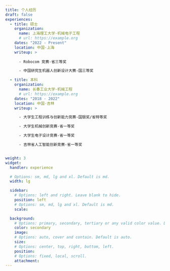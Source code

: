 ```yaml
---
title: 个人经历
draft: false
experiences:
  - title: 硕士
    organization:
      name: 上海理工大学-机械电子工程
      # url: https://example.org
    dates: "2022 - Present"
    location: 中国·上海
    writeup: >
      
      - Robocom 竞赛-省三等奖

      - 中国研究生机器人创新设计大赛-国三等奖

  - title: 本科
    organization:
      name: 长春工业大学-机械工程
      # url: https://example.org
    dates: "2018 - 2022"
    location: 中国·吉林
    writeup: >

      - 大学生工程训练与创新能力竞赛-国银奖/省特等奖

      - 大学生机械创新竞赛-省一等奖

      - 大学生电子设计竞赛-省一等奖

      - 吉林省人工智能创新竞赛-省一等奖


weight: 3
widget:
  handler: experience

  # Options: sm, md, lg and xl. Default is md.
  width: lg

  sidebar:
    # Options: left and right. Leave blank to hide.
    position: left
    # Options: sm, md, lg and xl. Default is md.
    scale:

  background:
    # Options: primary, secondary, tertiary or any valid color value. Default is primary.
    color: secondary
    image:
    # Options: auto, cover and contain. Default is auto.
    size:
    # Options: center, top, right, bottom, left.
    position:
    # Options: fixed, local, scroll.
    attachment:
---
```

